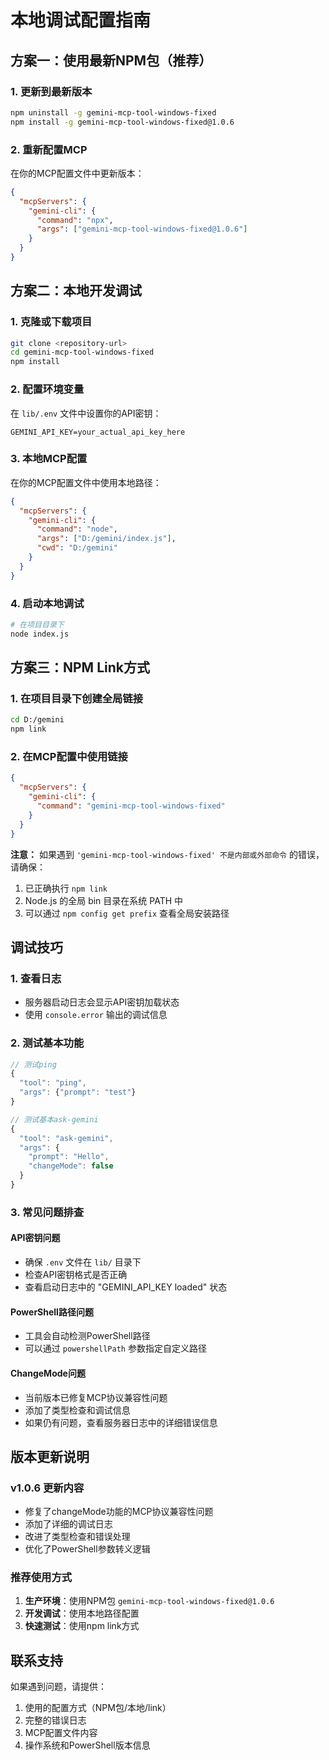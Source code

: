 # 本地调试配置指南

## 方案一：使用最新NPM包（推荐）

### 1. 更新到最新版本
```bash
npm uninstall -g gemini-mcp-tool-windows-fixed
npm install -g gemini-mcp-tool-windows-fixed@1.0.6
```

### 2. 重新配置MCP
在你的MCP配置文件中更新版本：
```json
{
  "mcpServers": {
    "gemini-cli": {
      "command": "npx",
      "args": ["gemini-mcp-tool-windows-fixed@1.0.6"]
    }
  }
}
```

## 方案二：本地开发调试

### 1. 克隆或下载项目
```bash
git clone <repository-url>
cd gemini-mcp-tool-windows-fixed
npm install
```

### 2. 配置环境变量
在 `lib/.env` 文件中设置你的API密钥：
```
GEMINI_API_KEY=your_actual_api_key_here
```

### 3. 本地MCP配置
在你的MCP配置文件中使用本地路径：
```json
{
  "mcpServers": {
    "gemini-cli": {
      "command": "node",
      "args": ["D:/gemini/index.js"],
      "cwd": "D:/gemini"
    }
  }
}
```

### 4. 启动本地调试
```bash
# 在项目目录下
node index.js
```

## 方案三：NPM Link方式

### 1. 在项目目录下创建全局链接
```bash
cd D:/gemini
npm link
```

### 2. 在MCP配置中使用链接
```json
{
  "mcpServers": {
    "gemini-cli": {
      "command": "gemini-mcp-tool-windows-fixed"
    }
  }
}
```

**注意：** 如果遇到 `'gemini-mcp-tool-windows-fixed' 不是内部或外部命令` 的错误，请确保：
1. 已正确执行 `npm link`
2. Node.js 的全局 bin 目录在系统 PATH 中
3. 可以通过 `npm config get prefix` 查看全局安装路径

## 调试技巧

### 1. 查看日志
- 服务器启动日志会显示API密钥加载状态
- 使用 `console.error` 输出的调试信息

### 2. 测试基本功能
```javascript
// 测试ping
{
  "tool": "ping",
  "args": {"prompt": "test"}
}

// 测试基本ask-gemini
{
  "tool": "ask-gemini",
  "args": {
    "prompt": "Hello",
    "changeMode": false
  }
}
```

### 3. 常见问题排查

#### API密钥问题
- 确保 `.env` 文件在 `lib/` 目录下
- 检查API密钥格式是否正确
- 查看启动日志中的 "GEMINI_API_KEY loaded" 状态

#### PowerShell路径问题
- 工具会自动检测PowerShell路径
- 可以通过 `powershellPath` 参数指定自定义路径

#### ChangeMode问题
- 当前版本已修复MCP协议兼容性问题
- 添加了类型检查和调试信息
- 如果仍有问题，查看服务器日志中的详细错误信息

## 版本更新说明

### v1.0.6 更新内容
- 修复了changeMode功能的MCP协议兼容性问题
- 添加了详细的调试日志
- 改进了类型检查和错误处理
- 优化了PowerShell参数转义逻辑

### 推荐使用方式
1. **生产环境**：使用NPM包 `gemini-mcp-tool-windows-fixed@1.0.6`
2. **开发调试**：使用本地路径配置
3. **快速测试**：使用npm link方式

## 联系支持
如果遇到问题，请提供：
1. 使用的配置方式（NPM包/本地/link）
2. 完整的错误日志
3. MCP配置文件内容
4. 操作系统和PowerShell版本信息